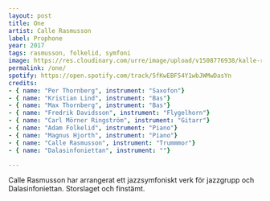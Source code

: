 ```yaml
---
layout: post
title: One
artist: Calle Rasmusson
label: Prophone
year: 2017
tags: rasmusson, folkelid, symfoni
image: https://res.cloudinary.com/urre/image/upload/v1508776938/kalle-rasmusson-one_xgqgh3.jpg
permalink: /one/
spotify: https://open.spotify.com/track/5fKwEBF54Y1wbJWMwDasYn
credits:
- { name: "Per Thornberg", instrument: "Saxofon"}
- { name: "Kristian Lind", instrument: "Bas"}
- { name: "Max Thornberg", instrument: "Bas"}
- { name: "Fredrik Davidsson", instrument: "Flygelhorn"}
- { name: "Carl Mörner Ringström", instrument: "Gitarr"}
- { name: "Adam Folkelid", instrument: "Piano"}
- { name: "Magnus Hjorth", instrument: "Piano"}
- { name: "Calle Rasmusson", instrument: "Trummmor"}
- { name: "Dalasinfoniettan", instrument: ""}

---
```


Calle Rasmusson har arrangerat ett jazzsymfoniskt verk för jazzgrupp och Dalasinfoniettan. Storslaget och finstämt.
